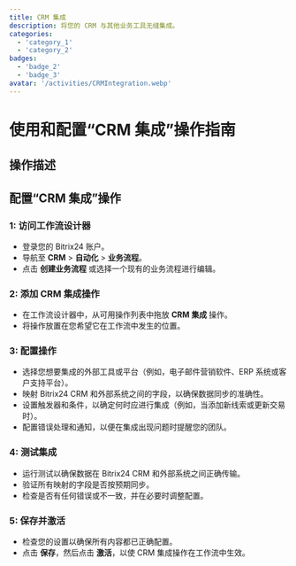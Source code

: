 ```yaml
---
title: CRM 集成
description: 将您的 CRM 与其他业务工具无缝集成。
categories: 
  - 'category_1'
  - 'category_2'
badges: 
  - 'badge_2'
  - 'badge_3'
avatar: '/activities/CRMIntegration.webp'
---
```

# 使用和配置“CRM 集成”操作指南

## 操作描述

## **配置“CRM 集成”操作**

### 1: 访问工作流设计器
- 登录您的 Bitrix24 账户。
- 导航至 **CRM** > **自动化** > **业务流程**。
- 点击 **创建业务流程** 或选择一个现有的业务流程进行编辑。

### 2: 添加 CRM 集成操作
- 在工作流设计器中，从可用操作列表中拖放 **CRM 集成** 操作。
- 将操作放置在您希望它在工作流中发生的位置。

### 3: 配置操作
- 选择您想要集成的外部工具或平台（例如，电子邮件营销软件、ERP 系统或客户支持平台）。
- 映射 Bitrix24 CRM 和外部系统之间的字段，以确保数据同步的准确性。
- 设置触发器和条件，以确定何时应进行集成（例如，当添加新线索或更新交易时）。
- 配置错误处理和通知，以便在集成出现问题时提醒您的团队。

### 4: 测试集成
- 运行测试以确保数据在 Bitrix24 CRM 和外部系统之间正确传输。
- 验证所有映射的字段是否按预期同步。
- 检查是否有任何错误或不一致，并在必要时调整配置。

### 5: 保存并激活
- 检查您的设置以确保所有内容都已正确配置。
- 点击 **保存**，然后点击 **激活**，以使 CRM 集成操作在工作流中生效。
